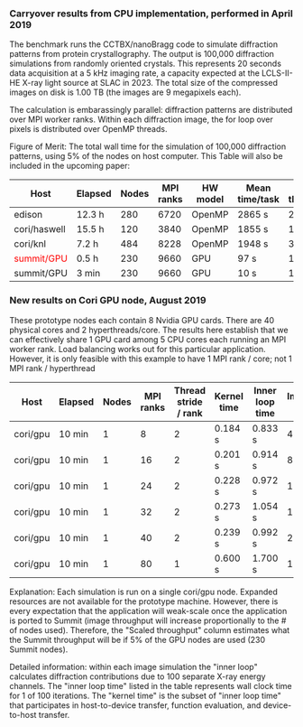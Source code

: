 ### Carryover results from CPU implementation, performed in April 2019

The benchmark runs the CCTBX/nanoBragg code to simulate
diffraction patterns from protein crystallography.  The output is 100,000 diffraction simulations from randomly oriented crystals. 
This represents 20 seconds data acquisition at a 5 kHz imaging rate, a capacity
expected at the LCLS-II-HE X-ray light source at SLAC in 2023.  The total size of the compressed images on disk is 1.00 TB (the images are
9 megapixels each).  

The calculation is embarassingly parallel: diffraction patterns are distributed over MPI 
worker ranks.  Within each diffraction image, the for loop over pixels is distributed 
over OpenMP threads.

Figure of Merit:  The total wall time for the simulation of 100,000 diffraction patterns, using 5% of the nodes on host computer.  This Table
will also be included in the upcoming paper:

| Host         | Elapsed |Nodes|MPI ranks |HW model |Mean time/task|Effective throughput|
|--------------|---------|-----|----------|---------|--------------|--------------------|
| edison       |  12.3 h | 280 |  6720    | OpenMP  | 2865 s       | 2.26 Hz            |
| cori/haswell |  15.5 h | 120 |  3840    | OpenMP  | 1855 s       | 1.79 Hz            |
| cori/knl     |   7.2 h | 484 |  8228    | OpenMP  | 1948 s       | 3.86 Hz            |
| <span style="color: red;">summit/GPU   |   0.5 h | 230 |  9660    |  GPU       |   97 s       | 100  Hz            |
| summit/GPU   |   3 min | 230 |  9660    |  GPU       |   10 s       | 1000 Hz</span>            |

### New results on Cori GPU node, August 2019

These prototype nodes each contain 8 Nvidia GPU cards.  There are 40 physical cores and 2 hyperthreads/core.  The results here
establish that we can effectively share 1 GPU card among 5 CPU cores each running an MPI worker rank. 
Load balancing works out for this particular application.
However, it is only feasible with this example to have 1 MPI rank / core; not 1 MPI rank / hyperthread

| Host         | Elapsed |Nodes|MPI ranks |Thread stride / rank |Kernel time|Inner loop time|Images out|Effective throughput|Scaled throughput|
|--------------|---------|-----|----------|-------------------|-----------|---------------|----------|--------------------|-----------------|
| cori/gpu     | 10 min  | 1   |   8      |  2                | 0.184 s   | 0.833 s       | 48       | 0.08 Hz            | 18.4 Hz         |
| cori/gpu     | 10 min  | 1   |   16     |  2                | 0.201 s   | 0.914 s       | 80       | 0.13 Hz            | 30.0 Hz         |
| cori/gpu     | 10 min  | 1   |   24     |  2                | 0.228 s   | 0.972 s       | 124      | 0.21 Hz            | 47.0 Hz         |
| cori/gpu     | 10 min  | 1   |   32     |  2                | 0.273 s   | 1.054 s       | 171      | 0.29 Hz            | 65.0 Hz         |
| cori/gpu     | 10 min  | 1   |   40     |  2                | 0.239 s   | 0.992 s       | 200      | 0.33 Hz            | 76.0 Hz         |
| cori/gpu     | 10 min  | 1   |   80     |  1                | 0.600 s   | 1.700 s       | 160      | 0.27 Hz            | 61.0 Hz         |

Explanation:  Each simulation is run on a single cori/gpu node.  Expanded resources are not available for the prototype machine.
However, there is every expectation that the application will weak-scale once the application is ported to Summit (image throughput
will increase proportionally to the # of nodes used).  Therefore, the "Scaled throughput" column estimates what the Summit throughput
will be if 5% of the GPU nodes are used (230 Summit nodes).

Detailed information:  within each image simulation the "inner loop" calculates diffraction contributions due to 100 separate X-ray 
energy channels.  The "inner loop time" listed in the table represents wall clock time for 1 of 100 iterations.  The "kernel time" 
is the subset of "inner loop time" that participates in host-to-device transfer, function evaluation, and device-to-host transfer.  


